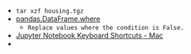 - `tar xzf housing.tgz`
- [pandas.DataFrame.where](https://pandas.pydata.org/pandas-docs/stable/reference/api/pandas.DataFrame.where.html)
    - `Replace values where the condition is False.`
- [Jupyter Notebook Keyboard Shortcuts - Mac](https://gist.github.com/kidpixo/f4318f8c8143adee5b40)
- 